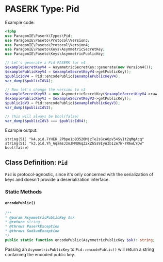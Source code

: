 # PASERK Type: Pid

Example code:

```php
<?php
use ParagonIE\Paserk\Types\Pid;
use ParagonIE\Paseto\Protocol\Version3;
use ParagonIE\Paseto\Protocol\Version4;
use ParagonIE\Paseto\Keys\AsymmetricSecretKey;
use ParagonIE\Paseto\Keys\AsymmetricPublicKey;

// Let's generate a Pid PASERK for v4
$exampleSecretKeyV4 = AsymmetricSecretKey::generate(new Version4());
$examplePublicKeyV4 = $exampleSecretKeyV4->getPublicKey();
$publicIdV4 = Pid::encodePublic($examplePublicKeyV4);
var_dump($publicIdV4);

// Now let's change the version to v3
$exampleSecretKeyV3 = new AsymmetricSecretKey($exampleSecretKeyV4->raw(), new Version3);
$examplePublicKeyV3 = $exampleSecretKeyV2->getPublicKey();
$publicIdV3 = Pid::encodePublic($examplePublicKeyV3);
var_dump($publicIdV3);

// This will always be bool(false)
var_dump($publicIdV3 === $publicIdV4);
```

Example output:

```
string(51) "k4.pid.7YHEK_2Pbpe1pB3520MjzTe2sGcA0pV54SyIt2qMgAcq"
string(51) "k3.pid.Yh_AqamsJznJMNU6qZ2xZGSs9IyW3b12e7W-rR6wLYDw"
bool(false)
```

## Class Definition: `Pid`

`Pid` is protocol-agnostic, since it's only concerned with the serialization
of keys and doesn't provide a deserialization interface.

### Static Methods

#### `encodePublic()`

```php
/**
* @param AsymmetricPublicKey $sk
* @return string
* @throws PaserkException
* @throws SodiumException
*/
public static function encodePublic(AsymmetricPublicKey $sk): string;
```

Passing an `AsymmetricPublicKey` to `Pid::encodePublic()` will return a string containing
the encoded public key.
